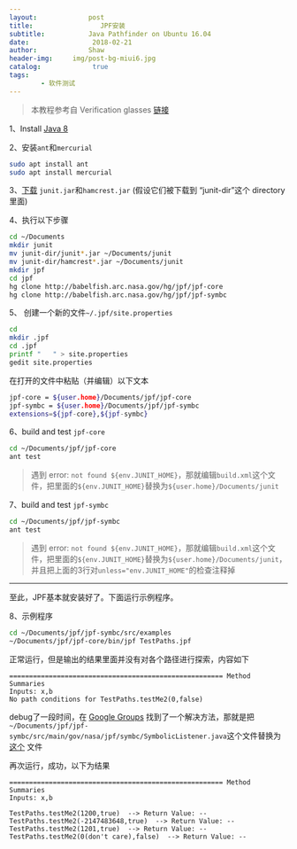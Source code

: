 ```yaml
---
layout:             post
title:                 JPF安装
subtitle:           Java Pathfinder on Ubuntu 16.04
date:      	         2018-02-21
author:             Shaw
header-img:     img/post-bg-miui6.jpg
catalog: 	         true
tags:
        - 软件测试
---
```


>本教程参考自 Verification glasses [链接](https://verificationglasses.wordpress.com/2017/02/13/installing-java-pathfinder-jpf-for-symbolic-execution/) 

1、Install [Java 8](http://tipsonubuntu.com/2016/07/31/install-oracle-java-8-9-ubuntu-16-04-linux-mint-18/) 

2、安装`ant`和`mercurial`

```bash
sudo apt install ant
sudo apt install mercurial
```

3、[下载](https://github.com/junit-team/junit4/wiki/Download-and-Install) `junit.jar`和`hamcrest.jar` (假设它们被下载到 “junit-dir”这个 directory 里面)

4、执行以下步骤

```bash
cd ~/Documents
mkdir junit
mv junit-dir/junit*.jar ~/Documents/junit
mv junit-dir/hamcrest*.jar ~/Documents/junit
mkdir jpf
cd jpf
hg clone http://babelfish.arc.nasa.gov/hg/jpf/jpf-core
hg clone http://babelfish.arc.nasa.gov/hg/jpf/jpf-symbc
```

5、 创建一个新的文件`~/.jpf/site.properties`

```bash
cd
mkdir .jpf
cd .jpf
printf "   " > site.properties
gedit site.properties
```

在打开的文件中粘贴（并编辑）以下文本
```bash
jpf-core = ${user.home}/Documents/jpf/jpf-core
jpf-symbc = ${user.home}/Documents/jpf/jpf-symbc
extensions=${jpf-core},${jpf-symbc}
```

6、build and test `jpf-core`

```bash
cd ~/Documents/jpf/jpf-core
ant test
```

>遇到 error: `not found ${env.JUNIT_HOME}`，那就编辑`build.xml`这个文件，把里面的`${env.JUNIT_HOME}`替换为`${user.home}/Documents/junit`

7、build and test `jpf-symbc`

```bash
cd ~/Documents/jpf/jpf-symbc
ant test
```

>遇到 error: `not found ${env.JUNIT_HOME}`，那就编辑`build.xml`这个文件，把里面的`${env.JUNIT_HOME}`替换为`${user.home}/Documents/junit`，并且把上面的3行对`unless="env.JUNIT_HOME"`的检查注释掉

---
至此，JPF基本就安装好了。下面运行示例程序。

8、示例程序

```bash
cd ~/Documents/jpf/jpf-symbc/src/examples
~/Documents/jpf/jpf-core/bin/jpf TestPaths.jpf
```

正常运行，但是输出的结果里面并没有对各个路径进行探索，内容如下
```
====================================================== Method Summaries
Inputs: x,b
No path conditions for TestPaths.testMe2(0,false)
```

debug了一段时间，在 [Google Groups](https://groups.google.com/forum/#!topic/java-pathfinder/__VvJa33sB0) 找到了一个解决方法，那就是把 `~/Documents/jpf/jpf-symbc/src/main/gov/nasa/jpf/symbc/SymbolicListener.java`这个文件替换为 [这个](https://groups.google.com/group/java-pathfinder/attach/45db42d2d19d9/SymbolicListener.java?part=0.1&authuser=0) 文件

再次运行，成功，以下为结果
```
====================================================== Method Summaries
Inputs: x,b

TestPaths.testMe2(1200,true)  --> Return Value: --
TestPaths.testMe2(-2147483648,true)  --> Return Value: --
TestPaths.testMe2(1201,true)  --> Return Value: --
TestPaths.testMe2(0(don't care),false)  --> Return Value: --
```